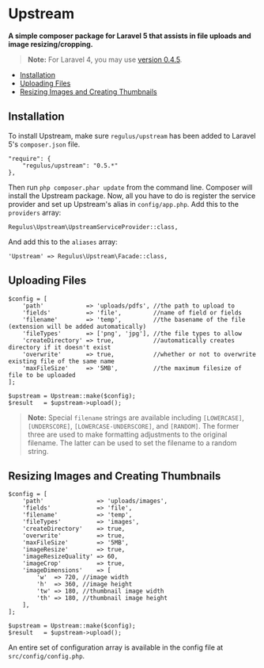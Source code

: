 Upstream
========

**A simple composer package for Laravel 5 that assists in file uploads and image resizing/cropping.**

> **Note:** For Laravel 4, you may use <a href="https://github.com/Regulus343/Upstream/tree/v0.4.5">version 0.4.5</a>.

- [Installation](#installation)
- [Uploading Files](#uploading-files)
- [Resizing Images and Creating Thumbnails](#images)

<a name="installation"></a>
## Installation

To install Upstream, make sure `regulus/upstream` has been added to Laravel 5's `composer.json` file.

	"require": {
		"regulus/upstream": "0.5.*"
	},

Then run `php composer.phar update` from the command line. Composer will install the Upstream package. Now, all you have to do is register the service provider and set up Upstream's alias in `config/app.php`. Add this to the `providers` array:

	Regulus\Upstream\UpstreamServiceProvider::class,

And add this to the `aliases` array:

	'Upstream' => Regulus\Upstream\Facade::class,

<a name="uploading-files"></a>
## Uploading Files

	$config = [
		'path'            => 'uploads/pdfs', //the path to upload to
		'fields'          => 'file',         //name of field or fields
		'filename'        => 'temp',         //the basename of the file (extension will be added automatically)
		'fileTypes'       => ['png', 'jpg'], //the file types to allow
		'createDirectory' => true,           //automatically creates directory if it doesn't exist
		'overwrite'       => true,           //whether or not to overwrite existing file of the same name
		'maxFileSize'     => '5MB',          //the maximum filesize of file to be uploaded
	];

	$upstream = Upstream::make($config);
	$result   = $upstream->upload();

> **Note:** Special `filename` strings are available including `[LOWERCASE]`, `[UNDERSCORE]`, `[LOWERCASE-UNDERSCORE]`, and `[RANDOM]`. The former three are used to make formatting adjustments to the original filename. The latter can be used to set the filename to a random string.

<a name="images"></a>
## Resizing Images and Creating Thumbnails

	$config = [
		'path'               => 'uploads/images',
		'fields'             => 'file',
		'filename'           => 'temp',
		'fileTypes'          => 'images',
		'createDirectory'    => true,
		'overwrite'          => true,
		'maxFileSize'        => '5MB',
		'imageResize'        => true,
		'imageResizeQuality' => 60,
		'imageCrop'          => true,
		'imageDimensions'    => [
			'w'  => 720, //image width
			'h'  => 360, //image height
			'tw' => 180, //thumbnail image width
			'th' => 180, //thumbnail image height
		],
	];

	$upstream = Upstream::make($config);
	$result   = $upstream->upload();

An entire set of configuration array is available in the config file at `src/config/config.php`.